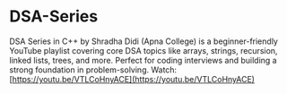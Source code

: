 # DSA-Series
DSA Series in C++ by Shradha Didi (Apna College) is a beginner-friendly YouTube playlist covering core DSA topics like arrays, strings, recursion, linked lists, trees, and more. Perfect for coding interviews and building a strong foundation in problem-solving. Watch: [https://youtu.be/VTLCoHnyACE](https://youtu.be/VTLCoHnyACE)
